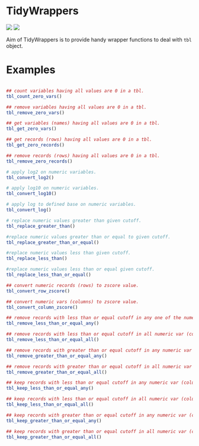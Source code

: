 
<!-- README.md is generated from README.Rmd. Please edit that file -->

# TidyWrappers

<!-- badges: start -->

[![](https://img.shields.io/badge/devel%20version-0.0.0.9000-blue.svg)](https://github.com/cparsania/tidywrappers)
[![](https://img.shields.io/badge/lifecycle-experimental-orange.svg)](https://www.tidyverse.org/lifecycle/#experimental)

<!-- badges: end -->

Aim of TidyWrappers is to provide handy wrapper functions to deal with
`tbl` object.

# Examples

``` r

## count variables having all values are 0 in a tbl. 
tbl_count_zero_vars()

## remove variables having all values are 0 in a tbl.
tbl_remove_zero_vars()

## get variables (names) having all values are 0 in a tbl.
tbl_get_zero_vars()

## get records (rows) having all values are 0 in a tbl.
tbl_get_zero_records()

## remove records (rows) having all values are 0 in a tbl.
tbl_remove_zero_records()

# apply log2 on numeric variables.
tbl_convert_log2()

# apply log10 on numeric variables.
tbl_convert_log10()

# apply log to defined base on numeric variables.
tbl_convert_log()

# replace numeric values greater than given cutoff.
tbl_replace_greater_than()

#replace numeric values greater than or equal to given cutoff.
tbl_replace_greater_than_or_equal()

#replace numeric values less than given cutoff.
tbl_replace_less_than()

#replace numeric values less than or equal given cutoff.
tbl_replace_less_than_or_equal()

## convert numeric records (rows) to zscore value. 
tbl_convert_row_zscore()

## convert numeric vars (columns) to zscore value.
tbl_convert_column_zscore()

## remove records with less than or equal cutoff in any one of the numeric var (column).
tbl_remove_less_than_or_equal_any()

## remove records with less than or equal cutoff in all numeric var (column).
tbl_remove_less_than_or_equal_all()

## remove records with greater than or equal cutoff in any numeric var (column).
tbl_remove_greater_than_or_equal_any()

## remove records with greater than or equal cutoff in all numeric var (column).
tbl_remove_greater_than_or_equal_all()

## keep records with less than or equal cutoff in any numeric var (column).
tbl_keep_less_than_or_equal_any()

## keep records with less than or equal cutoff in all numeric var (column).
tbl_keep_less_than_or_equal_all()

## keep records with greater than or equal cutoff in any numeric var (column).
tbl_keep_greater_than_or_equal_any()

## keep records with greater than or equal cutoff in all numeric var (column).
tbl_keep_greater_than_or_equal_all()
```

